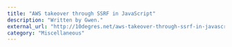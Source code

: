 ```yaml
---
title: "AWS takeover through SSRF in JavaScript"
description: "Written by Gwen."
external_url: "http://10degres.net/aws-takeover-through-ssrf-in-javascript/"
category: "Miscellaneous"
---
```

